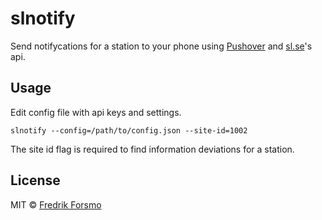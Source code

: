 # slnotify

Send notifycations for a station to your phone using [Pushover](https://pushover.net/) and [sl.se](http://sl.se)'s api.

## Usage

Edit config file with api keys and settings.

```
slnotify --config=/path/to/config.json --site-id=1002
```

The site id flag is required to find information deviations for a station.

## License

MIT © [Fredrik Forsmo](https://github.com/frozzare)